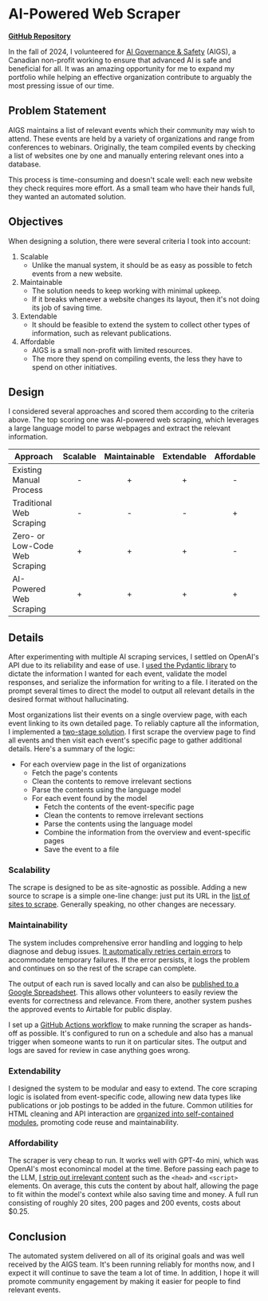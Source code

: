 # AI-Powered Web Scraper

[**GitHub Repository**](https://github.com/AI-Governance-Safety-Canada/content-scraping)

In the fall of 2024, I volunteered for [AI Governance & Safety](https://aigs.ca)
(AIGS), a Canadian non-profit working to ensure that advanced AI is safe and
beneficial for all. It was an amazing opportunity for me to expand my portfolio
while helping an effective organization contribute to arguably the most pressing
issue of our time.

## Problem Statement

AIGS maintains a list of relevant events which their community may wish to
attend. These events are held by a variety of organizations and range from
conferences to webinars. Originally, the team compiled events by checking a list
of websites one by one and manually entering relevant ones into a database.

This process is time-consuming and doesn't scale well: each new website they
check requires more effort. As a small team who have their hands full, they
wanted an automated solution.

## Objectives

When designing a solution, there were several criteria I took into account:

1.  Scalable
    -   Unlike the manual system, it should be as easy as possible to fetch
        events from a new website.
1.  Maintainable
    -   The solution needs to keep working with minimal upkeep.
    -   If it breaks whenever a website changes its layout, then it's not doing
        its job of saving time.
1.  Extendable
    -   It should be feasible to extend the system to collect other types of
        information, such as relevant publications.
1.  Affordable
    -   AIGS is a small non-profit with limited resources.
    -   The more they spend on compiling events, the less they have to spend on
        other initiatives.

## Design

I considered several approaches and scored them according to the criteria above.
The top scoring one was AI-powered web scraping, which leverages a large
language model to parse webpages and extract the relevant information.

| Approach                       | Scalable | Maintainable | Extendable | Affordable |
| ------------------------------ | :------: | :----------: | :--------: | :--------: |
| Existing Manual Process        |    -     |      +       |     +      |     -      |
| Traditional Web Scraping       |    -     |      -       |     -      |     +      |
| Zero- or Low-Code Web Scraping |    +     |      +       |     +      |     -      |
| AI-Powered Web Scraping        |    +     |      +       |     +      |     +      |

## Details

After experimenting with multiple AI scraping services, I settled on OpenAI's
API due to its reliability and ease of use. I
[used the Pydantic library](https://github.com/AI-Governance-Safety-Canada/content-scraping/blob/cf4161d6fd18b2de9539687d6a4b419e748dcb72/scraper/events/event.py)
to dictate the information I wanted for each event, validate the model
responses, and serialize the information for writing to a file. I iterated on
the prompt several times to direct the model to output all relevant details in
the desired format without hallucinating.

Most organizations list their events on a single overview page, with each event
linking to its own detailed page. To reliably capture all the information, I
implemented a
[two-stage solution](https://github.com/AI-Governance-Safety-Canada/content-scraping/blob/cf4161d6fd18b2de9539687d6a4b419e748dcb72/scraper/events/pipeline.py).
I first scrape the overview page to find all events and then visit each event's
specific page to gather additional details. Here's a summary of the logic:

- For each overview page in the list of organizations
    - Fetch the page's contents
    - Clean the contents to remove irrelevant sections
    - Parse the contents using the language model
    - For each event found by the model
        - Fetch the contents of the event-specific page
        - Clean the contents to remove irrelevant sections
        - Parse the contents using the language model
        - Combine the information from the overview and event-specific pages
        - Save the event to a file

### Scalability

The scrape is designed to be as site-agnostic as possible. Adding a new source
to scrape is a simple one-line change: just put its URL in the
[list of sites to scrape](https://github.com/AI-Governance-Safety-Canada/content-scraping/blob/960b8172dbfb5f9ba1b40d44c92370adf37cab5f/scraper/events/sources.py).
Generally speaking, no other changes are necessary.

### Maintainability

The system includes comprehensive error handling and logging to help diagnose
and debug issues.
[It automatically retries certain errors](https://github.com/AI-Governance-Safety-Canada/content-scraping/blob/cf4161d6fd18b2de9539687d6a4b419e748dcb72/scraper/common/api/http.py)
to accommodate temporary failures. If the error persists, it logs the problem
and continues on so the rest of the scrape can complete.

The output of each run is saved locally and can also be
[published to a Google Spreadsheet](https://github.com/AI-Governance-Safety-Canada/content-scraping/blob/cf4161d6fd18b2de9539687d6a4b419e748dcb72/scraper/common/exporters/google_sheets.py).
This allows other volunteers to easily review the events for correctness and
relevance. From there, another system pushes the approved events to Airtable for
public display.

I set up a
[GitHub Actions workflow](https://github.com/AI-Governance-Safety-Canada/content-scraping/blob/cf4161d6fd18b2de9539687d6a4b419e748dcb72/.github/workflows/scrape_and_publish.yml)
to make running the scraper as hands-off as possible. It's configured to run on
a schedule and also has a manual trigger when someone wants to run it on
particular sites. The output and logs are saved for review in case anything goes
wrong.

### Extendability

I designed the system to be modular and easy to extend. The core scraping logic
is isolated from event-specific code, allowing new data types like publications
or job postings to be added in the future. Common utilities for HTML cleaning
and API interaction are
[organized into self-contained modules](https://github.com/AI-Governance-Safety-Canada/content-scraping/tree/cf4161d6fd18b2de9539687d6a4b419e748dcb72/scraper/common),
promoting code reuse and maintainability.

### Affordability

The scraper is very cheap to run. It works well with GPT-4o mini, which was
OpenAI's most economincal model at the time. Before passing each page to the
LLM,
[I strip out irrelevant content](https://github.com/AI-Governance-Safety-Canada/content-scraping/blob/cf4161d6fd18b2de9539687d6a4b419e748dcb72/scraper/common/text_processors/html.py)
such as the `<head>` and `<script>` elements. On average, this cuts the content
by about half, allowing the page to fit within the model's context while also
saving time and money. A full run consisting of roughly 20 sites, 200 pages and
200 events, costs about $0.25.

## Conclusion

The automated system delivered on all of its original goals and was well
received by the AIGS team. It's been running reliably for months now, and I
expect it will continue to save the team a lot of time. In addition, I hope it
will promote community engagement by making it easier for people to find
relevant events.
